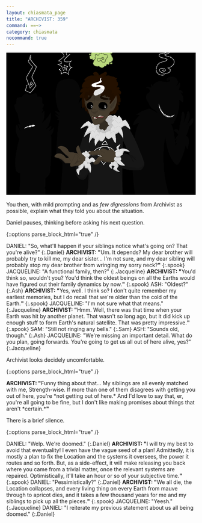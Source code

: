 ```yaml
---
layout: chiasmata_page
title: "ARCHIVIST: 359"
command: ==~>
category: chiasmata
nocommand: true
---
```


![359](/chiasmata/images/narrative/357.png)

You then, with mild prompting and as *few digressions* from Archivist as possible, explain what they told you about the situation.

Daniel pauses, thinking before asking his next question.

{::options parse_block_html="true" /}
<div class="dialogue">
DANIEL: "So, what'll happen if your siblings notice what's going on? That you're alive?" 
{:.Daniel}
<b>ARCHIVIST: "</b>Um. It depends? My dear brother will probably try to kill me, my dear sister... I'm not sure, and my dear sibling will probably stop my dear brother from wringing my sorry neck?<b>"</b> 
{:.spook}
JACQUELINE: "A functional family, then?" 
{:.Jacqueline}
<b>ARCHIVIST: "</b>You'd think so, wouldn't you? You'd think the oldest beings on all the Earths would have figured out their family dynamics by now.<b>"</b> 
{:.spook}
ASH: "Oldest?" 
{:.Ash}
<b>ARCHIVIST: "</b>Yes, well. I think so? I don't quite remember my earliest memories, but I do recall that we're older than the cold of the Earth.<b>"</b> 
{:.spook}
JACQUELINE: "I'm not sure what that means." 
{:.Jacqueline}
<b>ARCHIVIST: "</b>Hmm. Well, there was that time when your Earth was hit by another planet. That wasn't so long ago, but it did kick up enough stuff to form Earth's natural satellite. That was pretty impressive.<b>"</b> 
{:.spook}
SAM: "Still not ringing any bells." 
{:.Sam}
ASH: "Sounds old, though." 
{:.Ash}
JACQUELINE: "We're missing an important detail. What do you plan, going forwards. You're going to get us all out of here alive, yes?" 
{:.Jacqueline}
</div>

Archivist looks decidely uncomfortable.

{::options parse_block_html="true" /}
<div class="dialogue">
<b>ARCHIVIST: "</b>Funny thing about that... My siblings are all evenly matched with me, Strength-wise. If more than one of them disagrees with getting you out of here, you're *not getting out of here.* And I'd love to say that, er, you're all going to be fine, but I don't like making promises about things that aren't *certain.*<b>"</b>
</div>

There is a brief silence.

{::options parse_block_html="true" /}
<div class="dialogue">
DANIEL: "Welp. We're doomed." 
{:.Daniel}
<b>ARCHIVIST: "</b>I will try my best to avoid that eventuality! I even have the vague seed of a plan! Admittedly, it is mostly a plan to fix the Location and the systems it oversees, the power it routes and so forth. But, as a side-effect, it will make releasing you back where you came from a trivial matter, once the relevant systems are repaired. Optimistically, it'll take an hour or so of your subjective time.<b>"</b> 
{:.spook}
DANIEL: "Pessimistically?" 
{:.Daniel}
<b>ARCHIVIST: "</b>We all die, the Location collapses, and every living thing on every Earth from mauve through to apricot dies, and it takes a few thousand years for me and my siblings to pick up all the pieces.<b>"</b> 
{:.spook}
JACQUELINE: "Yeesh." 
{:.Jacqueline}
DANIEL: "I reiterate my previous statement about us all being doomed." 
{:.Daniel}
</div>